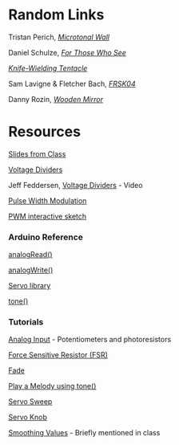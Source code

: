 # Random Links

Tristan Perich, [*Microtonal Wall*](https://www.youtube.com/watch?v=MJSgaEaZytg)

Daniel Schulze, [*For Those Who See*](https://vimeo.com/33170211)

[*Knife-Wielding Tentacle*](https://www.youtube.com/watch?v=pQ2dI_B_Ycg)

Sam Lavigne & Fletcher Bach, [*FRSK04*](http://frsk04.com/)

Danny Rozin, [*Wooden Mirror*](https://vimeo.com/101408845)

# Resources

[Slides from Class](https://docs.google.com/presentation/d/1evplEKqcNcJj3SZOVrHDgVpHCVl6hb8K5fcStzAnLtU/edit?usp=sharing)

[Voltage Dividers](https://learn.sparkfun.com/tutorials/voltage-dividers)

Jeff Feddersen, [Voltage Dividers](https://vimeo.com/76442431) - Video

[Pulse Width Modulation](https://learn.sparkfun.com/tutorials/pulse-width-modulation)

[PWM interactive sketch](http://alpha.editor.p5js.org/full/B1-o1h52Z)

### Arduino Reference

[analogRead()](https://www.arduino.cc/en/Reference/AnalogRead)

[analogWrite()](https://www.arduino.cc/en/Reference/AnalogWrite)

[Servo library](https://www.arduino.cc/en/Reference/Servo)

[tone()](https://www.arduino.cc/en/Reference/Tone)

### Tutorials

[Analog Input](https://www.arduino.cc/en/Tutorial/AnalogInput) - Potentiometers and photoresistors

[Force Sensitive Resistor (FSR)](https://learn.adafruit.com/force-sensitive-resistor-fsr/overview)

[Fade](https://www.arduino.cc/en/Tutorial/Fade)

[Play a Melody using tone()](https://www.arduino.cc/en/Tutorial/ToneMelody)

[Servo Sweep](https://www.arduino.cc/en/Tutorial/Sweep)

[Servo Knob](https://www.arduino.cc/en/Tutorial/Knob)

[Smoothing Values](https://www.arduino.cc/en/Tutorial/Smoothing) - Briefly mentioned in class
